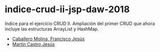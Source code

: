 # indice-crud-ii-jsp-daw-2018
 Indice para el ejercicio CRUD II. Ampliación del primer CRUD que ahora incluye las estructuras  ArrayList y HashMap.
 
 * [Caballero Molina, Francisco Jesús](https://github.com/fjcmolina/CRUD-con-JSP-Y-BBDD)
 * [Martín Castro,Jesús](https://github.com/Jesusmc82/CrudJSP-II)
